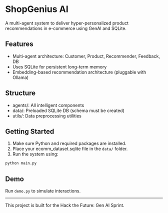 # ShopGenius AI

A multi-agent system to deliver hyper-personalized product recommendations in e-commerce using GenAI and SQLite.

## Features
- Multi-agent architecture: Customer, Product, Recommender, Feedback, DB
- Uses SQLite for persistent long-term memory
- Embedding-based recommendation architecture (pluggable with Ollama)

## Structure
- agents/: All intelligent components
- data/: Preloaded SQLite DB (schema must be created)
- utils/: Data preprocessing utilities

## Getting Started
1. Make sure Python and required packages are installed.
2. Place your ecomm_dataset.sqlite file in the `data/` folder.
3. Run the system using:
```bash
python main.py
```

## Demo
Run `demo.py` to simulate interactions.

---
This project is built for the Hack the Future: Gen AI Sprint.
